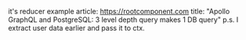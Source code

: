 
it's reducer example
article: https://rootcomponent.com
title: "Apollo GraphQL and PostgreSQL: 3 level depth query makes 1 DB query"
p.s. I extract user data earlier and pass it to ctx.